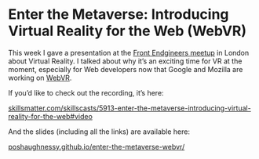 <!--
slug: enter-the-metaverse-introducing-virtual-reality
date: Thu Nov 27 2014 12:34:18 GMT+0000 (GMT)
tags: 
title: Enter the Metaverse: Introducing Virtual Reality for the Web (WebVR)
id: 103717880264
link: http://www.peteroshaughnessy.com/post/103717880264/enter-the-metaverse-introducing-virtual-reality
raw: {"blog_name":"poshaughnessy","id":103717880264,"post_url":"http://www.peteroshaughnessy.com/post/103717880264/enter-the-metaverse-introducing-virtual-reality","slug":"enter-the-metaverse-introducing-virtual-reality","type":"text","date":"2014-11-27 12:34:18 GMT","timestamp":1417091658,"state":"published","format":"html","reblog_key":"w7B63BEi","tags":[],"short_url":"http://tmblr.co/ZyfjBw1Wc4K78","summary":"Enter the Metaverse: Introducing Virtual Reality for the Web (WebVR)","recommended_source":null,"recommended_color":null,"highlighted":[],"note_count":0,"title":"Enter the Metaverse: Introducing Virtual Reality for the Web (WebVR)","body":"<p>This week I gave a presentation at the <a href=\"http://meetup.com/Front-Endgineers-London/events/213532342/\">Front Endgineers meetup</a> in London about Virtual Reality. I talked about why it&rsquo;s an exciting time for VR at the moment, especially for Web developers now that Google and Mozilla are working on <a href=\"http://blog.tojicode.com/2014/07/bringing-vr-to-chrome.html\">WebVR</a>.</p>\n<p>If you&rsquo;d like to check out the recording, it&rsquo;s here:</p>\n<p><a href=\"http://skillsmatter.com/skillscasts/5913-enter-the-metaverse-introducing-virtual-reality-for-the-web#video\">skillsmatter.com/skillscasts/5913-enter-the-metaverse-introducing-virtual-reality-for-the-web#video</a></p>\n<p>And the slides (including all the links) are available here:</p>\n<p><a href=\"http://poshaughnessy.github.io/enter-the-metaverse-webvr/\">poshaughnessy.github.io/enter-the-metaverse-webvr/</a></p>\n\n<p></p>","reblog":{"tree_html":"","comment":"<p>This week I gave a presentation at the <a href=\"http://meetup.com/Front-Endgineers-London/events/213532342/\">Front Endgineers meetup</a> in London about Virtual Reality. I talked about why it’s an exciting time for VR at the moment, especially for Web developers now that Google and Mozilla are working on <a href=\"http://blog.tojicode.com/2014/07/bringing-vr-to-chrome.html\">WebVR</a>.</p>\n<p>If you’d like to check out the recording, it’s here:</p>\n<p><a href=\"http://skillsmatter.com/skillscasts/5913-enter-the-metaverse-introducing-virtual-reality-for-the-web#video\">skillsmatter.com/skillscasts/5913-enter-the-metaverse-introducing-virtual-reality-for-the-web#video</a></p>\n<p>And the slides (including all the links) are available here:</p>\n<p><a href=\"http://poshaughnessy.github.io/enter-the-metaverse-webvr/\">poshaughnessy.github.io/enter-the-metaverse-webvr/</a></p>\n\n<p></p>"},"trail":[{"blog":{"name":"poshaughnessy","active":true,"theme":{"header_full_width":1500,"header_full_height":500,"header_focus_width":889,"header_focus_height":500,"avatar_shape":"square","background_color":"#529ECC","body_font":"Helvetica Neue","header_bounds":"0,1480,500,591","header_image":"https://secure.static.tumblr.com/74662efec2d2d0b99044d7515b9b54c7/c7hvipl/3e6nlei2p/tumblr_static_9dr71irtcg84w844sgco0gg0o.jpg","header_image_focused":"https://secure.static.tumblr.com/74662efec2d2d0b99044d7515b9b54c7/c7hvipl/77fnlei2r/tumblr_static_tumblr_static_9dr71irtcg84w844sgco0gg0o_focused_v3.jpg","header_image_scaled":"https://secure.static.tumblr.com/74662efec2d2d0b99044d7515b9b54c7/c7hvipl/3e6nlei2p/tumblr_static_9dr71irtcg84w844sgco0gg0o_2048_v2.jpg","header_stretch":true,"link_color":"#F6F6F6","show_avatar":true,"show_description":true,"show_header_image":false,"show_title":true,"title_color":"#444444","title_font":"Gibson","title_font_weight":"bold"}},"post":{"id":"103717880264"},"content_raw":"<p>This week I gave a presentation at the <a href=\"http://meetup.com/Front-Endgineers-London/events/213532342/\">Front Endgineers meetup</a> in London about Virtual Reality. I talked about why it’s an exciting time for VR at the moment, especially for Web developers now that Google and Mozilla are working on <a href=\"http://blog.tojicode.com/2014/07/bringing-vr-to-chrome.html\">WebVR</a>.</p>\n<p>If you’d like to check out the recording, it’s here:</p>\n<p><a href=\"http://skillsmatter.com/skillscasts/5913-enter-the-metaverse-introducing-virtual-reality-for-the-web#video\">skillsmatter.com/skillscasts/5913-enter-the-metaverse-introducing-virtual-reality-for-the-web#video</a></p>\n<p>And the slides (including all the links) are available here:</p>\n<p><a href=\"http://poshaughnessy.github.io/enter-the-metaverse-webvr/\">poshaughnessy.github.io/enter-the-metaverse-webvr/</a></p>\n\n<p></p>","content":"<p><p>This week I gave a presentation at the <a href=\"http://meetup.com/Front-Endgineers-London/events/213532342/\">Front Endgineers meetup</a> in London about Virtual Reality. I talked about why it’s an exciting time for VR at the moment, especially for Web developers now that Google and Mozilla are working on <a href=\"http://blog.tojicode.com/2014/07/bringing-vr-to-chrome.html\">WebVR</a>.</p>\n<p>If you’d like to check out the recording, it’s here:</p>\n<p><a href=\"http://skillsmatter.com/skillscasts/5913-enter-the-metaverse-introducing-virtual-reality-for-the-web#video\">skillsmatter.com/skillscasts/5913-enter-the-metaverse-introducing-virtual-reality-for-the-web#video</a></p>\n<p>And the slides (including all the links) are available here:</p>\n<p><a href=\"http://poshaughnessy.github.io/enter-the-metaverse-webvr/\">poshaughnessy.github.io/enter-the-metaverse-webvr/</a></p>\n\n</p>","is_current_item":true,"is_root_item":true}]}
publish: 2014-11-027
-->


Enter the Metaverse: Introducing Virtual Reality for the Web (WebVR)
====================================================================

This week I gave a presentation at the [Front Endgineers
meetup](http://meetup.com/Front-Endgineers-London/events/213532342/) in
London about Virtual Reality. I talked about why it’s an exciting time
for VR at the moment, especially for Web developers now that Google and
Mozilla are working on
[WebVR](http://blog.tojicode.com/2014/07/bringing-vr-to-chrome.html).

If you’d like to check out the recording, it’s here:

[skillsmatter.com/skillscasts/5913-enter-the-metaverse-introducing-virtual-reality-for-the-web\#video](http://skillsmatter.com/skillscasts/5913-enter-the-metaverse-introducing-virtual-reality-for-the-web#video)

And the slides (including all the links) are available here:

[poshaughnessy.github.io/enter-the-metaverse-webvr/](http://poshaughnessy.github.io/enter-the-metaverse-webvr/)



